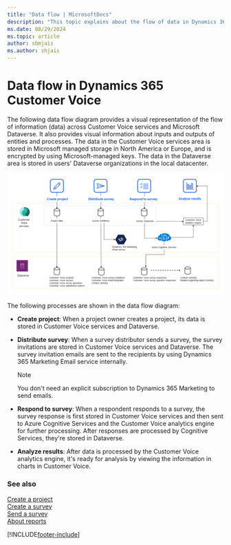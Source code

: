 ```yaml
---
title: "Data flow | MicrosoftDocs"
description: "This topic explains about the flow of data in Dynamics 365 Customer Voice by using a data flow diagram."
ms.date: 08/29/2024
ms.topic: article
author: sbmjais
ms.author: shjais
---
```


# Data flow in Dynamics 365 Customer Voice



The following data flow diagram provides a visual representation of the flow of information (data) across Customer Voice services and Microsoft Dataverse. It also provides visual information about inputs and outputs of entities and processes. The data in the Customer Voice services area is stored in Microsoft managed storage in North America or Europe, and is encrypted by using Microsoft-managed keys. The data in the Dataverse area is stored in users' Dataverse organizations in the local datacenter.

![Data flow diagram for Customer Voice.](media/dfd.png "Data flow diagram for Customer Voice")

The following processes are shown in the data flow diagram:

- **Create project**: When a project owner creates a project, its data is stored in Customer Voice services and Dataverse.

- **Distribute survey**: When a survey distributor sends a survey, the survey invitations are stored in Customer Voice services and Dataverse. The survey invitation emails are sent to the recipients by using Dynamics 365 Marketing Email service internally.

  > [!NOTE]
  > You don't need an explicit subscription to Dynamics 365 Marketing to send emails.

- **Respond to survey**: When a respondent responds to a survey, the survey response is first stored in Customer Voice services and then sent to Azure Cognitive Services and the Customer Voice analytics engine for further processing. After responses are processed by Cognitive Services, they're stored in Dataverse.

- **Analyze results**: After data is processed by the Customer Voice analytics engine, it's ready for analysis by viewing the information in charts in Customer Voice.

### See also

[Create a project](create-project.md)<br>
[Create a survey](create-survey.md)<br>
[Send a survey](send-survey.md)<br>
[About reports](about-reports.md)


[!INCLUDE[footer-include](includes/footer-banner.md)]
